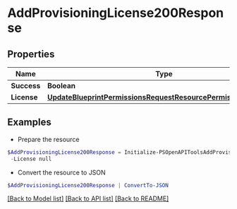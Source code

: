 # AddProvisioningLicense200Response
## Properties

Name | Type | Description | Notes
------------ | ------------- | ------------- | -------------
**Success** | **Boolean** |  | [optional] 
**License** | [**UpdateBlueprintPermissionsRequestResourcePermissionSitesInner**](UpdateBlueprintPermissionsRequestResourcePermissionSitesInner.md) |  | [optional] 

## Examples

- Prepare the resource
```powershell
$AddProvisioningLicense200Response = Initialize-PSOpenAPIToolsAddProvisioningLicense200Response  -Success null `
 -License null
```

- Convert the resource to JSON
```powershell
$AddProvisioningLicense200Response | ConvertTo-JSON
```

[[Back to Model list]](../README.md#documentation-for-models) [[Back to API list]](../README.md#documentation-for-api-endpoints) [[Back to README]](../README.md)

